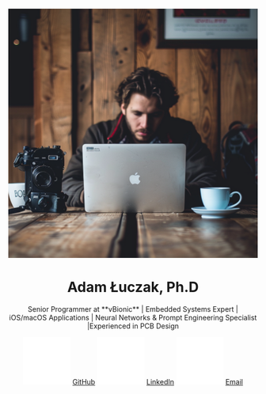 ![img-full-width:mypic.png](./images/pic.png)


# <center> Adam Łuczak, Ph.D

<center> Senior Programmer at **vBionic** | Embedded Systems Expert | iOS/macOS Applications | Neural Networks & Prompt Engineering Specialist |Experienced in PCB Design

![img-icon:GitHub_icon](./icons/social_media_white/Github_white.svg) [GitHub](https://github.com/AdamLuczak)
![img-icon:LinkedIN_icon](./icons/social_media_white/LinkedIN_white.svg) [LinkedIn](https://www.linkedin.com/in/adamłuczak)
![img-icon:Outlook_icon](./icons/social_media_white/Outlook_white.svg) [Email](mailto:adam.luczak@outlook.com) 
